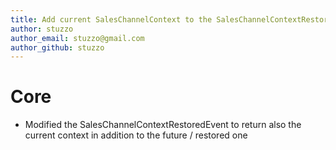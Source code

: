 ```yaml
---
title: Add current SalesChannelContext to the SalesChannelContextRestoredEvent
author: stuzzo
author_email: stuzzo@gmail.com
author_github: stuzzo
---
```


# Core

* Modified the SalesChannelContextRestoredEvent to return also the current context in addition to the future / restored one 
